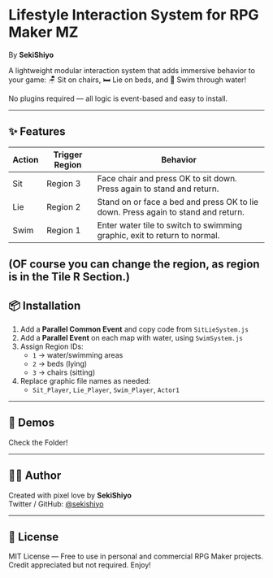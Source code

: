 # Lifestyle Interaction System for RPG Maker MZ
By **SekiShiyo**

A lightweight modular interaction system that adds immersive behavior to your game:
🪑 Sit on chairs, 🛏️ Lie on beds, and 🌊 Swim through water!

No plugins required — all logic is event-based and easy to install.

---

## ✨ Features

| Action | Trigger Region | Behavior |
|--------|----------------|----------|
| Sit    | Region 3       | Face chair and press OK to sit down. Press again to stand and return. |
| Lie    | Region 2       | Stand on or face a bed and press OK to lie down. Press again to stand and return. |
| Swim   | Region 1       | Enter water tile to switch to swimming graphic, exit to return to normal. |

(OF course you can change the region, as region is in the Tile R Section.)
---

## 📦 Installation

1. Add a **Parallel Common Event** and copy code from `SitLieSystem.js`
2. Add a **Parallel Event** on each map with water, using `SwimSystem.js`
3. Assign Region IDs:
   - `1` → water/swimming areas
   - `2` → beds (lying)
   - `3` → chairs (sitting)
4. Replace graphic file names as needed:
   - `Sit_Player`, `Lie_Player`, `Swim_Player`, `Actor1`

---

## 📸 Demos

Check the Folder!

---

## 🧑‍💻 Author

Created with pixel love by **SekiShiyo**  
Twitter / GitHub: [@sekishiyo](https://github.com/SekiShiyo)

---

## 📄 License

MIT License — Free to use in personal and commercial RPG Maker projects.  
Credit appreciated but not required. Enjoy!
